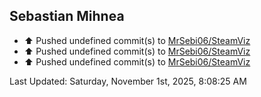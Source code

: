 <h2>Sebastian Mihnea</h2>

<!--RECENT_ACTIVITY:start-->
- ⬆️ Pushed undefined commit(s) to [MrSebi06/SteamViz](https://github.com/MrSebi06/SteamViz)<br>
- ⬆️ Pushed undefined commit(s) to [MrSebi06/SteamViz](https://github.com/MrSebi06/SteamViz)<br>
- ⬆️ Pushed undefined commit(s) to [MrSebi06/SteamViz](https://github.com/MrSebi06/SteamViz)<br>
<!--RECENT_ACTIVITY:end-->
<!--RECENT_ACTIVITY:last_update-->
Last Updated: Saturday, November 1st, 2025, 8:08:25 AM
<!--RECENT_ACTIVITY:last_update_end-->

<!---LOL-STATS-START-HERE--->
<!---LOL-STATS-END-HERE--->
